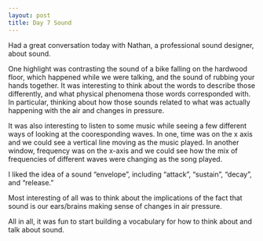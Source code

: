 ```yaml
---
layout: post
title: Day 7 Sound
---
```


Had a great conversation today with Nathan, a professional sound designer, about sound. 

One highlight was contrasting the sound of a bike falling on the hardwood floor, which happened while we were talking, and the sound of rubbing your hands together. It was interesting to think about the words to describe those differently, and what physical phenomena those words corresponded with. In particular, thinking about how those sounds related to what was actually happening with the air and changes in pressure.

It was also interesting to listen to some music while seeing a few different ways of looking at the cooresponding waves. In one, time was on the x axis and we could see a vertical line moving as the music played. In another window, frequency was on the x-axis and we could see how the mix of frequencies of different waves were changing as the song played. 

I liked the idea of a sound “envelope”, including “attack”, “sustain”, “decay”, and “release.” 

Most interesting of all was to think about the implications of the fact that sound is our ears/brains making sense of changes in air pressure. 

All in all, it was fun to start building a vocabulary for how to think about and talk about sound.

